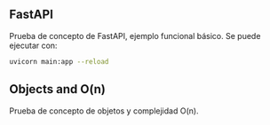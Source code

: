 ## FastAPI
Prueba de concepto de FastAPI, ejemplo funcional básico. Se puede ejecutar con:
```bash
uvicorn main:app --reload
```

## Objects and O(n)
Prueba de concepto de objetos y complejidad O(n).